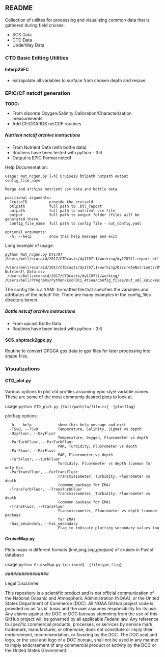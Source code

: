 README
------
Collection of utilites for processing and visualizing common data that is gathered during field cruises.

- SCS Data
- CTD Data
- UnderWay Data   

### CTD Basic Editing Utilities
#### Interp2SFC
- extrapolate all variables to surface from chosen depth and resave.


### EPIC/CF netcdf generation
**TODO:**
- From discrete Oxygen/Salinity Calibration/Characterization measurements
- Add CF/COARDS netCDF routines

##### Nutrient netcdf archive instructions
- From Nutrient Data (with bottle data)
- Routines have been tested with python - 3.6
- Output is EPIC Format netcdf

Help Documentation:   

```
usage: Nut_ncgen.py [-h] CruiseID btlpath nutpath output config_file_name

Merge and archive nutrient csv data and bottle data

positional arguments:
  CruiseID          provide the cruiseid
  btlpath           full path to .btl_report
  nutpath           full path to nutrient csv file
  output            full path to output folder (files will be generated there
  config_file_name  full path to config file - nut_config.yaml

optional arguments:
  -h, --help        show this help message and exit
```

Long example of usage:   
```
python Nut_ncgen.py DY1707 /Users/bell/ecoraid/2017/CTDcasts/dy1707l1/working/dy1707l1.report_btl 
 /Users/bell/ecoraid/2017/CTDcasts/dy1707l1/working/DiscreteNutrients/DY1707\ Nutrient\ Data.csv 
 /Users/bell/ecoraid/2017/CTDcasts/dy1707l1/working/ /Users/bell/Programs/Python/EcoFOCI_AtSea/config_files/nut_uml_epickeys.yaml
```

The config file is a YAML formatted file that specifies the variables and attributes of the netcdf file.  There are many examples in the config_files directory herein.


##### Bottle netcdf archive instructions
- From upcast Bottle Data
- Routines have been tested with python - 3.6

#### SCS_shptrack2gpx.py

Routine to convert GPGGA gps data to gpx files for later processing into shape files.

### Visualizations
#### CTD_plot.py

Various options to plot ctd profiles assuming epic style variable names.  These are some of the most commonly desired plots to look at.

usage `python CTD_plot.py {full/path/to/file.nc} -{plotflag}`

plotflag options:
```
  -h, --help            show this help message and exit
  -TSvD, --TSvD         Temperature, Salinity, SigmaT vs depth
  -OxyFluor, --OxyFluor
                        Temperature, Oxygen, Fluorometer vs depth
  -ParTurbFluor, --ParTurbFluor
                        PAR, Turbidity, Fluorometer vs depth
  -ParFluor, --ParFluor
                        PAR, Fluorometer vs depth
  -TurbFluor, --TurbFluor
                        Turbidity, Fluorometer vs depth (common for only Eco
  -ParTransFluor, --ParTransFluor
                        Transmissometer, Turbidity, Fluorometer vs depth
                        (common package for EMA)
  -TransTurbFluor, --TransTurbFluor
                        Transmissometer, Turbidity, Fluorometer vs depth
                        (common package for EMA)
  -TransFluor, --TransFluor
                        Transmissometer, Fluorometer vs depth (common package
                        for EMA)
  -has_secondary, --has_secondary
                        Flag to indicate plotting secondary values too
```

#### CruiseMap.py

Plots maps in different formats (kml,png,svg,geojson) of cruises in Pavlof database

usage `python CruiseMap.py {cruiseid} -{filetype_flag}`

################

Legal Disclaimer

This repository is a scientific product and is not official communication of the National Oceanic and Atmospheric Administration (NOAA), or the United States Department of Commerce (DOC). All NOAA GitHub project code is provided on an 'as is' basis and the user assumes responsibility for its use. Any claims against the DOC or DOC bureaus stemming from the use of this GitHub project will be governed by all applicable Federal law. Any reference to specific commercial products, processes, or services by service mark, trademark, manufacturer, or otherwise, does not constitute or imply their endorsement, recommendation, or favoring by the DOC. The DOC seal and logo, or the seal and logo of a DOC bureau, shall not be used in any manner to imply endorsement of any commercial product or activity by the DOC or the United States Government.